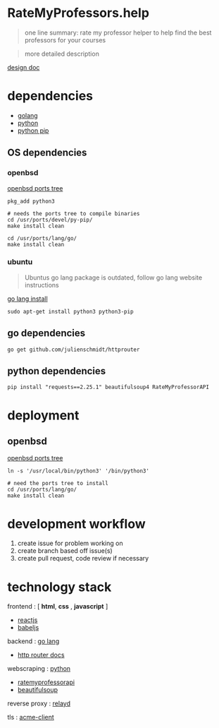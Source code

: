 # RateMyProfessors.help
> one line summary: rate my professor helper to help find the best professors for your courses

> more detailed description

[design doc](https://docs.google.com/document/d/18EV5vSysP4g-dQlOz8RPAOX1CN95_Bku6ngtJE6O48w/edit#heading=h.ng2zz6cp2tz0)

# dependencies

- [golang](https://go.dev/)
- [python](https://www.python.org/)
- [python pip](https://github.com/pypa/pip)

## OS dependencies 
### openbsd 

[openbsd ports tree](https://www.openbsd.org/faq/ports/ports.html)
```
pkg_add python3

# needs the ports tree to compile binaries
cd /usr/ports/devel/py-pip/
make install clean

cd /usr/ports/lang/go/
make install clean
```

### ubuntu 

> Ubuntus go lang package is outdated, follow go lang website instructions

[go lang install](https://tip.golang.org/doc/install)

```
sudo apt-get install python3 python3-pip 
```


## go dependencies


```
go get github.com/julienschmidt/httprouter
```

## python dependencies

```
pip install "requests==2.25.1" beautifulsoup4 RateMyProfessorAPI
```


# deployment 

## openbsd 

[openbsd ports tree](https://www.openbsd.org/faq/ports/ports.html)

```
ln -s '/usr/local/bin/python3' '/bin/python3'

# need the ports tree to install
cd /usr/ports/lang/go/
make install clean

```

# development workflow
1. create issue for problem working on
2. create branch based off issue(s)
3. create pull request, code review if necessary

# technology stack

frontend : [ __html__, __css__ , __javascript__ ]
- [reactjs](https://reactjs.org/docs/)
- [babeljs](https://babeljs.io/docs/en)

backend : [go lang](https://go.dev/learn/)
- [http router docs](https://pkg.go.dev/github.com/julienschmidt/httprouter)

webscraping : [python](https://docs.python.org/3/)
- [ratemyprofessorapi](https://pypi.org/project/RateMyProfessorAPI/)
- [beautifulsoup](https://pypi.org/project/beautifulsoup4/)

reverse proxy : [relayd](https://man.openbsd.org/relayd.8)

tls : [acme-client](https://man.openbsd.org/acme-client.1)
